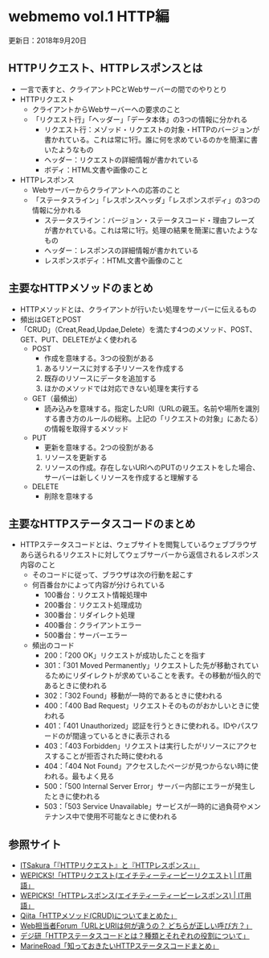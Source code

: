 # webmemo vol.1 HTTP編
更新日：2018年9月20日

## HTTPリクエスト、HTTPレスポンスとは
- 一言で表すと、クライアントPCとWebサーバーの間でのやりとり
- HTTPリクエスト
  - クライアントからWebサーバーへの要求のこと
  - 「リクエスト行」「ヘッダー」「データ本体」の3つの情報に分かれる
    - リクエスト行：メゾッド・リクエストの対象・HTTPのバージョンが書かれている。これは常に1行。誰に何を求めているのかを簡潔に書いたようなもの
    - ヘッダー：リクエストの詳細情報が書かれている
    - ボディ：HTML文書や画像のこと    
- HTTPレスポンス 
  - Webサーバーからクライアントへの応答のこと  
  - 「ステータスライン」「レスポンスヘッダ」「レスポンスボディ」の3つの情報に分かれる 
    - ステータスライン：バージョン・ステータスコード・理由フレーズが書かれている。これは常に1行。処理の結果を簡潔に書いたようなもの
    - ヘッダー：レスポンスの詳細情報が書かれている
    - レスポンスボディ：HTML文書や画像のこと
    
## 主要なHTTPメソッドのまとめ
- HTTPメソッドとは、クライアントが行いたい処理をサーバーに伝えるもの
- 頻出はGETとPOST
- 「CRUD」（Creat,Read,Updae,Delete）を満たす4つのメソッド、POST、GET、PUT、DELETEがよく使われる
  - POST
    - 作成を意味する。3つの役割がある
    1. あるリソースに対する子リソースを作成する
    2. 既存のリソースにデータを追加する
    3. ほかのメソッドでは対応できない処理を実行する
  - GET（最頻出）
    - 読み込みを意味する。指定したURI（URLの親玉。名前や場所を識別する書き方のルールの総称。上記の「リクエストの対象」にあたる）の情報を取得するメソッド
  - PUT
    - 更新を意味する。2つの役割がある
    1. リソースを更新する
    2. リソースの作成。存在しないURIへのPUTのリクエストをした場合、サーバーは新しくリソースを作成すると理解する  
  - DELETE
    - 削除を意味する
    
## 主要なHTTPステータスコードのまとめ
- HTTPステータスコードとは、ウェブサイトを閲覧しているウェブブラウザあら送られるリクエストに対してウェブサーバーから返信されるレスポンス内容のこと
  - そのコードに従って、ブラウザは次の行動を起こす
  - 何百番台かによって内容が分けられている
    - 100番台：リクエスト情報処理中
    - 200番台：リクエスト処理成功　
    - 300番台：リダイレクト処理
    - 400番台：クライアントエラー　
    - 500番台：サーバーエラー
  - 頻出のコード
    - 200：「200 OK」リクエストが成功したことを指す
    - 301：「301 Moved Permanently」リクエストした先が移動されているためにリダイレクトが求めていることを表す。その移動が恒久的であるときに使われる
    - 302：「302 Found」移動が一時的であるときに使われる
    - 400：「400 Bad Request」リクエストそのものがおかしいときに使われる
    - 401：「401 Unauthorized」認証を行うときに使われる。IDやパスワードのが間違っているときに表示される
    - 403：「403 Forbidden」リクエストは実行したがリソースにアクセスすることが拒否された時に使われる
    - 404：「404 Not Found」アクセスしたページが見つからない時に使われる。最もよく見る
    - 500：「500 Internal Server Error」サーバー内部にエラーが発生したときに使われる
    - 503：「503 Service Unavailable」サービスが一時的に過負荷やメンテナンス中で使用不可能なときに使われる
   
## 参照サイト
- [ITSakura「『HTTPリクエスト』と『HTTPレスポンス』」](https://itsakura.com/network-http-get-post)
- [WEPICKS!「HTTPリクエスト(エイチティーティーピーリクエスト) | IT用語」](http://wepicks.net/itglossary-request/)
- [WEPICKS!「HTTPレスポンス(エイチティーティーピーレスポンス) | IT用語」](http://wepicks.net/itglossary-httpresponse)
- [Qiita「HTTPメソッド(CRUD)についてまとめた」](https://qiita.com/Ryutaro/items/a9e8d18467fe3e04068e)
- [Web担当者Forum「URLとURIは何が違うの？ どちらが正しい呼び方？」](https://webtan.impress.co.jp/e/2010/03/09/7539)
- [デジ研「HTTPステータスコードとは？種類とそれぞれの役割について」](https://digital-marketing.jp/seo/http-status-code/)
- [MarineRoad「知っておきたいHTTPステータスコードまとめ」](https://www.marineroad.com/staff-blog/12476.html)

